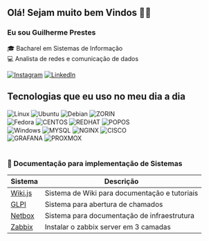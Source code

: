 ## Olá! Sejam muito bem Vindos 👋🏽
### Eu sou Guilherme Prestes 
🎓 Bacharel em Sistemas de Informação  
💻  Analista de redes e comunicação de dados

[![Instagram](https://img.shields.io/badge/Instagram-E4405F?style=for-the-badge&logo=instagram&logoColor=white)](https://www.instagram.com/oprestesgui/)
[![LinkedIn](https://img.shields.io/badge/LinkedIn-0077B5?style=for-the-badge&logo=linkedin&logoColor=white)](https://www.linkedin.com/in/guilhermeprestes/)


## Tecnologias que eu uso no meu dia a dia

<div style="display: inline_block">
    <img align="center" alt="Linux" src="https://img.shields.io/badge/Linux-FCC624?style=for-the-badge&logo=linux&logoColor=black" />
    <img align="center" alt="Ubuntu" src="https://img.shields.io/badge/Ubuntu-E95420?style=for-the-badge&logo=ubuntu&logoColor=white" />
    <img align="center" alt="Debian" src="https://img.shields.io/badge/Debian-A81D33?style=for-the-badge&logo=debian&logoColor=white" />
    <img align="center" alt="ZORIN" src="https://img.shields.io/badge/Zorin%20OS-0CC1F3?style=for-the-badge&logo=zorin&logoColor=white" />
    <br/>
    <img align="center" alt="Fedora" src="https://img.shields.io/badge/Fedora-294172?style=for-the-badge&logo=fedora&logoColor=white" />
    <img align="center" alt="CENTOS" src="https://img.shields.io/badge/Cent%20OS-262577?style=for-the-badge&logo=CentOS&logoColor=white" />
    <img align="center" alt="REDHAT" src="https://img.shields.io/badge/Red%20Hat-EE0000?style=for-the-badge&logo=redhat&logoColor=white" />
    <img align="center" alt="POPOS" src="https://img.shields.io/badge/Pop!_OS-48B9C7?style=for-the-badge&logo=Pop!_OS&logoColor=white" />
    <br/>
    <img align="center" alt="Windows" src="https://img.shields.io/badge/Windows-0078D6?style=for-the-badge&logo=windows&logoColor=white" />
    <img align="center" alt="MYSQL" src="https://img.shields.io/badge/MySQL-005C84?style=for-the-badge&logo=mysql&logoColor=white" />
    <img align="center" alt="NGINX" src="https://img.shields.io/badge/Nginx-009639?style=for-the-badge&logo=nginx&logoColor=white" />
    <img align="center" alt="CISCO" src="https://img.shields.io/badge/CISCO-1BA0D7?style=for-the-badge&logo=cisco&logoColor=white" />
    <br/>
    <img align="center" alt="GRAFANA" src="https://img.shields.io/badge/Grafana-F2F4F9?style=for-the-badge&logo=grafana&logoColor=orange&labelColor=F2F4F9" />
    <img align="center" alt="PROXMOX" src="https://img.shields.io/badge/Proxmox-E57000?style=for-the-badge&logo=proxmox&logoColor=white" />

    
</div><br/>

### 📝 Documentação para implementação de Sistemas 

| Sistema | Descrição |
| ------------- | ------------- |
|[Wiki.js](https://github.com/guilhermeprestes/Wiki.JS)|Sistema de Wiki para documentação e tutoriais|
|[GLPI](https://github.com/guilhermeprestes/GLPI)|Sistema para abertura de chamados|
|[Netbox](https://github.com/guilhermeprestes/Netbox)| Sistema para documentação de infraestrutura|
|[Zabbix](https://github.com/guilhermeprestes/zabbix)| Instalar o zabbix server em 3 camadas|
